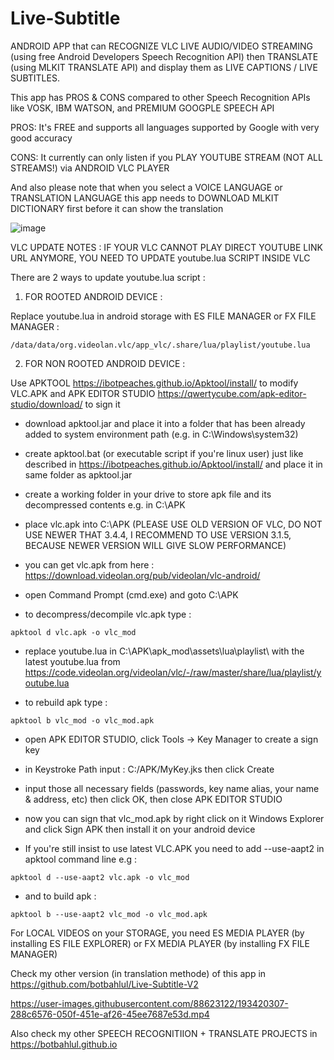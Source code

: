 # Live-Subtitle
ANDROID APP that can RECOGNIZE VLC LIVE AUDIO/VIDEO STREAMING (using free Android Developers Speech Recognition API) then TRANSLATE (using MLKIT TRANSLATE API) and display them as LIVE CAPTIONS / LIVE SUBTITLES.

This app has PROS & CONS compared to other Speech Recognition APIs like VOSK, IBM WATSON, and PREMIUM GOOGPLE SPEECH API

PROS:
It's FREE and supports all languages supported by Google with very good accuracy

CONS:
It currently can only listen if you PLAY YOUTUBE STREAM (NOT ALL STREAMS!) via ANDROID VLC PLAYER

And also please note that when you select a VOICE LANGUAGE or TRANSLATION LANGUAGE this app needs to DOWNLOAD MLKIT DICTIONARY first before it can show the translation

![image](https://user-images.githubusercontent.com/88623122/222401306-597cb0d2-bd12-4ddf-8d3c-40da14c77203.png)


VLC UPDATE NOTES : IF YOUR VLC CANNOT PLAY DIRECT YOUTUBE LINK URL ANYMORE, YOU NEED TO UPDATE youtube.lua SCRIPT INSIDE VLC

There are 2 ways to update youtube.lua script :

1. FOR ROOTED ANDROID DEVICE :

Replace youtube.lua in android storage with ES FILE MANAGER or FX FILE MANAGER :

```
/data/data/org.videolan.vlc/app_vlc/.share/lua/playlist/youtube.lua
```

2. FOR NON ROOTED ANDROID DEVICE :

Use APKTOOL https://ibotpeaches.github.io/Apktool/install/ to modify VLC.APK and APK EDITOR STUDIO https://qwertycube.com/apk-editor-studio/download/ to sign it

- download apktool.jar and place it into a folder that has been already added to system environment path (e.g. in C:\Windows\system32)

- create apktool.bat (or executable script if you're linux user) just like described in https://ibotpeaches.github.io/Apktool/install/ and place it in same folder as apktool.jar

- create a working folder in your drive to store apk file and its decompressed contents e.g. in C:\APK

- place vlc.apk into C:\APK (PLEASE USE OLD VERSION OF VLC, DO NOT USE NEWER THAT 3.4.4, I RECOMMEND TO USE VERSION 3.1.5, BECAUSE NEWER VERSION WILL GIVE SLOW PERFORMANCE)

- you can get vlc.apk from here : https://download.videolan.org/pub/videolan/vlc-android/

- open Command Prompt (cmd.exe) and goto C:\APK

- to decompress/decompile vlc.apk type :
```
apktool d vlc.apk -o vlc_mod
```

- replace youtube.lua in C:\APK\apk_mod\assets\lua\playlist\ with the latest youtube.lua from https://code.videolan.org/videolan/vlc/-/raw/master/share/lua/playlist/youtube.lua

- to rebuild apk type :
```
apktool b vlc_mod -o vlc_mod.apk
```

- open APK EDITOR STUDIO, click Tools -> Key Manager to create a sign key

- in Keystroke Path input : C:/APK/MyKey.jks then click Create

- input those all necessary fields (passwords, key name alias,  your name & address, etc) then click OK, then close APK EDITOR STUDIO

- now you can sign that vlc_mod.apk by right click on it Windows Explorer and click Sign APK then install it on your android device

- If you're still insist to use latest VLC.APK you need to add --use-aapt2 in apktool command line e.g :
```
apktool d --use-aapt2 vlc.apk -o vlc_mod
```
- and to build apk :
```
apktool b --use-aapt2 vlc_mod -o vlc_mod.apk
```


For LOCAL VIDEOS on your STORAGE, you need ES MEDIA PLAYER (by installing ES FILE EXPLORER) or FX MEDIA PLAYER (by installing FX FILE MANAGER)

Check my other version (in translation methode) of this app in https://github.com/botbahlul/Live-Subtitle-V2

https://user-images.githubusercontent.com/88623122/193420307-288c6576-050f-451e-af26-45ee7687e53d.mp4

Also check my other SPEECH RECOGNITIION + TRANSLATE PROJECTS in https://botbahlul.github.io


